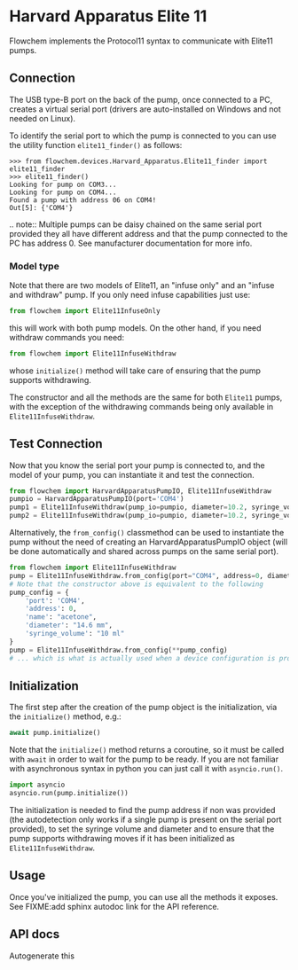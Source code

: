 Harvard Apparatus Elite 11
==========================

Flowchem implements the Protocol11 syntax to communicate with Elite11 pumps.

## Connection
The USB type-B port on the back of the pump, once connected to a PC, creates a virtual serial port (drivers are
auto-installed on Windows and not needed on Linux).

To identify the serial port to which the pump is connected to you can use the utility function `elite11_finder()` as
follows:

```pycon
>>> from flowchem.devices.Harvard_Apparatus.Elite11_finder import elite11_finder
>>> elite11_finder()
Looking for pump on COM3...
Looking for pump on COM4...
Found a pump with address 06 on COM4!
Out[5]: {'COM4'}

```

 .. note::
Multiple pumps can be daisy chained on the same serial port provided they all have different address and that the pump
connected to the PC has address 0. See manufacturer documentation for more info.

### Model type
Note that there are two models of Elite11, an "infuse only" and an "infuse and withdraw" pump.
If you only need infuse capabilities just use:
```python
from flowchem import Elite11InfuseOnly
```
this will work with both pump models.
On the other hand, if you need withdraw commands you need:
```python
from flowchem import Elite11InfuseWithdraw
```
whose `initialize()` method will take care of ensuring that the pump supports withdrawing.

The constructor and all the methods are the same for both `Elite11` pumps, with the exception of the withdrawing commands being
only available in `Elite11InfuseWithdraw`.


## Test Connection
Now that you know the serial port your pump is connected to, and the model of your pump, you can instantiate it and test the connection.
```python
from flowchem import HarvardApparatusPumpIO, Elite11InfuseWithdraw
pumpio = HarvardApparatusPumpIO(port='COM4')
pump1 = Elite11InfuseWithdraw(pump_io=pumpio, diameter=10.2, syringe_volume=10, address=0)
pump2 = Elite11InfuseWithdraw(pump_io=pumpio, diameter=10.2, syringe_volume=10, address=1)

```
Alternatively, the `from_config()` classmethod can be used to instantiate the pump without the need of creating an
HarvardApparatusPumpIO object (will be done automatically and shared across pumps on the same serial port).
```python
from flowchem import Elite11InfuseWithdraw
pump = Elite11InfuseWithdraw.from_config(port="COM4", address=0, diameter="14.5 mm", syringe_volume="10 ml", name="acetone")
# Note that the constructor above is equivalent to the following
pump_config = {
    'port': 'COM4',
    'address': 0,
    'name': "acetone",
    'diameter': "14.6 mm",
    'syringe_volume': "10 ml"
}
pump = Elite11InfuseWithdraw.from_config(**pump_config)
# ... which is what is actually used when a device configuration is provided in yaml format e.g. via graph file.
```

## Initialization
The first step after the creation of the pump object is the initialization, via the `initialize()` method, e.g.:
```python
await pump.initialize()
```
Note that the `initialize()` method returns a coroutine, so it must be called with `await` in order to wait for the pump to be ready.
If you are not familiar with asynchronous syntax in python you can just call it with `asyncio.run()`.
```python
import asyncio
asyncio.run(pump.initialize())
```
The initialization is needed to find the pump address if non was provided (the autodetection only works if a single pump is
present on the serial port provided), to set the syringe volume and diameter and to ensure that the pump supports
withdrawing moves if it has been initialized as `Elite11InfuseWithdraw`.

## Usage
Once you've initialized the pump, you can use all the methods it exposes. See FIXME:add sphinx autodoc link for the API reference.

## API docs
Autogenerate this

